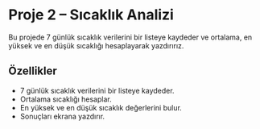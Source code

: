 # Proje 2 – Sıcaklık Analizi

Bu projede 7 günlük sıcaklık verilerini bir listeye kaydeder ve ortalama, en yüksek ve en düşük sıcaklığı hesaplayarak yazdırırız.

## Özellikler

- 7 günlük sıcaklık verilerini bir listeye kaydeder.
- Ortalama sıcaklığı hesaplar.
- En yüksek ve en düşük sıcaklık değerlerini bulur.
- Sonuçları ekrana yazdırır.
